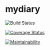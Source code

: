 # mydiary

[![Build Status](https://travis-ci.com/ndyomugabi/mydiary.svg?branch=all_diary_entries)](https://travis-ci.com/ndyomugabi/mydiary)

[![Coverage Status](https://coveralls.io/repos/github/ndyomugabi/mydiary/badge.svg?branch=all_diary_entries)](https://coveralls.io/github/ndyomugabi/mydiary?branch=all_diary_entries)

[![Maintainability](https://api.codeclimate.com/v1/badges/6a47e2183dbf02f1e85d/maintainability)](https://codeclimate.com/github/ndyomugabi/mydiary/maintainability)
